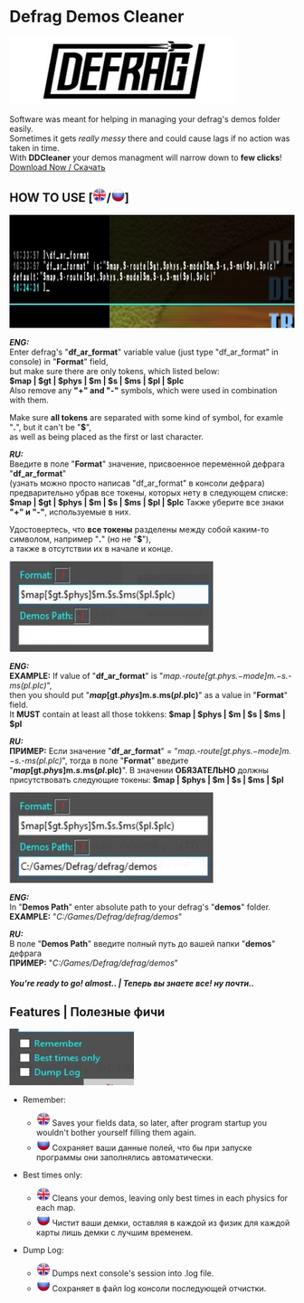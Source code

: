# Defrag Demos Сleaner
<img src="pictures/dflogo.jpg" width="400" height="120"/>

Software was meant for helping in managing your defrag's demos folder easily.  
Sometimes it gets *really messy* there and could cause lags if no action was taken in time.  
With **DDCleaner** your demos managment will narrow down to **few clicks**!  
[Download Now / Скачать](https://github.com/Mix-Anik/defrag-demos-cleaner/releases)

## HOW TO USE [<img src="pictures/us.png" width="24" height="24"/>/<img src="pictures/ru.png" width="24" height="24"/>]


<img src="pictures/df_format.jpg" width="600" height="200"/>  

***ENG:***  
Enter defrag's "**df_ar_format**" variable value (just type "df_ar_format" in console) in "**Format**" field,  
but make sure there are only tokens, which listed below:  
**$map | $gt | $phys | $m | $s | $ms | $pl | $plc**  
Also remove any **"+" and "-"** symbols, which were used in combination with them.  

Make sure **all tokens** are separated with some kind of symbol, for examle "**.**", but it can't be "**$**",  
as well as being placed as the first or last character.

***RU:***  
Введите в поле "**Format**" значение, присвоенное переменной дефрага "**df_ar_format**"  
(узнать можно просто написав "df_ar_format" в консоли дефрага)  
предварительно убрав все токены, которых нету в следующем списке:  
**$map | $gt | $phys | $m | $s | $ms | $pl | $plc**
Также уберите все знаки **"+" и "-"**, используемые в них.

Удостовертесь, что **все токены** разделены между собой каким-то символом, например "**.**" (но не "**$**"),  
а также в отсутствии их в начале и конце.

<img src="pictures/format.jpg" width="360" height="160"/>  

***ENG:***  
**EXAMPLE:** If value of "**df_ar_format**" is "*$map.$-route[$gt.$phys.$-mode]$m.$-s.$-ms($pl.$plc)*",  
then you should put "**$map[$gt.$phys]$m.$s.$ms($pl.$plc)**" as a value in "**Format**" field.  
It **MUST** contain at least all those tokkens: **$map | $phys | $m | $s | $ms | $pl**  
   
***RU:***  
**ПРИМЕР:** Если значение "**df_ar_format**" = "*$map.$-route[$gt.$phys.$-mode]$m.$-s.$-ms($pl.$plc)*",
тогда в поле "**Format**" введите "**$map[$gt.$phys]$m.$s.$ms($pl.$plc)**".
В значении **ОБЯЗАТЕЛЬНО** должны присутствовать следующие токены: **$map | $phys | $m | $s | $ms | $pl**

<img src="pictures/path.jpg" width="360" height="160"/>  

***ENG:***  
In "**Demos Path**" enter absolute path to your defrag's "**demos**" folder.  
**EXAMPLE:** "*C:/Games/Defrag/defrag/demos*"  

***RU:***  
В поле "**Demos Path**" введите полный путь до вашей папки "**demos**" дефрага  
**ПРИМЕР:** "*C:/Games/Defrag/defrag/demos*"  

#### ***You're ready to go! almost.. | Теперь вы знаете все! ну почти..***  

## Features | Полезные фичи
<img src="pictures/features.jpg" width="220" height="100"/>  

* Remember: 
  * <img src="pictures/us.png" width="24" height="24"/> Saves your fields data, so later, after program startup you wouldn't bother yourself filling them again. 
  * <img src="pictures/ru.png" width="24" height="24"/> Сохраняет ваши данные полей, что бы при запуске программы они заполнялись автоматически. 
  
* Best times only:
  * <img src="pictures/us.png" width="24" height="24"/> Cleans your demos, leaving only best times in each physics for each map.
  * <img src="pictures/ru.png" width="24" height="24"/> Чистит ваши демки, оставляя в каждой из физик для каждой карты лишь демки с лучшим временем.
* Dump Log:
  * <img src="pictures/us.png" width="24" height="24"/> Dumps next console's session into .log file.
  * <img src="pictures/ru.png" width="24" height="24"/> Сохраняет в файл log консоли последующей отчистки.
